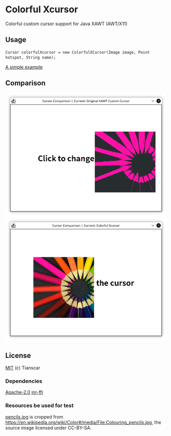 # Colorful Xcursor
Colorful custom cursor support for Java XAWT (AWT/X11)

## Usage
```
Cursor colorfulXcursor = new ColorfulXCursor(Image image, Point hotspot, String name);
```
[A simple example](src/test/java/CursorComparison.java)

## Comparison
![Original XAWT Custom Cursor](img0.png)
![Colorful Xcursor](img1.png)

## License
[MIT](https://github.com/Tianscar/colorful-xcursor/blob/main/LICENSE) (c) Tianscar  

### Dependencies
[Apache-2.0](https://github.com/jnr/jnr-ffi/blob/master/LICENSE) [jnr-ffi](https://github.com/jnr/jnr-ffi)

### Resources be used for test
[pencils.jpg](/src/test/resources/pencils.png) is cropped from https://en.wikipedia.org/wiki/Color#/media/File:Colouring_pencils.jpg,
the source image licensed under CC-BY-SA.